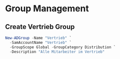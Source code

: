 # Group Management

## Create Vertrieb Group 
```powershell
New-ADGroup -Name "Vertrieb" `
  -SamAccountName "Vertrieb" `
  -GroupScope Global -GroupCategory Distribution `
  -Description "Alle Mitarbeiter im Vertrieb"
```